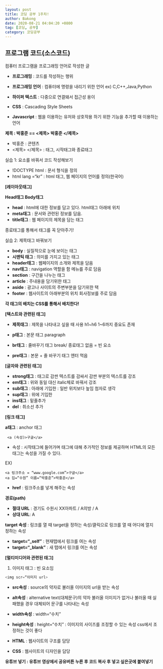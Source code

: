 ```yaml
---
layout: post
title: 코딩 공부 1주차!
author: Bakong
date: 2020-08-21 04:04:20 +0800
tag: [코딩, 공부]
category: 코딩공부
---
```


## 프로그램 코드(소스코드)

컴퓨터 프로그램을 프로그래밍 언어로 작성한 글

* **프로그래밍** : 코드를 작성하는 행위

* **프로그래밍 언어** : 컴퓨터에 명령을 내리기 위한 언어 ex) C,C++,Java,Python

* **하이퍼 텍스트** : 다중으로 연결돼서 접근성 용이

* **CSS** : Cascading Style Sheets

* **Javascript** : 
웹을 이용하는 유저와 상호작용 하기 위한 기능을 추가할 때 이용하는 언어

**제목 : 박홍준 == <제목> 박홍준 </제목>**
* 박홍준 : 콘텐츠
* <제목> </제목> : 태그, 시작태그와 종료태그

실습 1: 요소를 바꿔서 코드 작성해보기

* !DOCTYPE html : 문서 형식을 정의
* html lang =“kr” : html 태그, 웹 페이지의 언어를 정의(한국어)

**[레이아웃태그]**

**Head태그 Body태그** 

* **head** : html에 대한 정보를 담고 있다. html태그 아래에 위치
* **meta태그** : 문서와 관련된 정보를 담음.
* **title태그** : 웹 페이지의 제목을 담는 태그

종료태그를 통해서 태그를 꼭 닫아주기!

실습 2: 제목태그 바꿔보기

* **body** : 실질적으로 눈에 보이는 태그
* **시맨틱 태그** : 의미를 가지고 있는 태그
* **header태그** : 웹페이지의 소개와 제목을 담음
* **nav태그** : navigation 역할을 함 메뉴를 주로 담음
* **section** : 구간을 나누는 태그
* **article** : 주내용을 담기위한 태그
* **aside** : 광고나 사이트의 주변부분을 담기위한 택
* **footer**
 : 웹사이트의 아래부분의 위치 회사정보를 주로 담음

**각 태그의 배치는 CSS를 통해서 배치한다!**



**[텍스트와 관련된 태그]**

* **제목태그** : 제목을 나타내고 싶을 때 사용 h1~h6 1~6까지 중요도 존재

* **p태그** : 본문 태그 paragraph
* **br태그** : 줄바꾸기 태그 break/ 종료태그 없음 = 빈 요소
* **pre태그** : 본문 + 줄 바꾸기 태그 엔터 먹음

**[글자와 관련된 태그]**

* **strong태그** : 태그로 감싼 텍스트를 감싸서 감싼 부분의 텍스트를 강조
* **em태그** : 위와 동일 대신 italic체로 바꿔서 강조
* **sub태그** : 아래에 기입한 : 일반 위치보다 높임 첨자로 생각
* **sup태그** : 위에 기입한 
* **ins태그** : 밑줄추가
* **del** : 취소선 추가 

**[링크 태그]**

**a태그** : anchor 태그 

```
 <a (속성)>구글</a> 
```
* 속성 : 시작태그에 들어가며 태그에 대해 추가적인 정보를 제공하며 HTML의 모든 태그는 속성을 가질 수 있다.

EX)
```
<a 링크주소 = “www.google.com”>구글</a>
<a 집=“수원” 이름=“박홍준”>박홍준</a> 
```
* **href** : 링크주소를 넣게 해주는 속성

**경로(path)**

* **절대 URL** : 경기도 수원시 XX아파트 / A의방 / A
* **상대 URL**: A

**target 속성** : 링크를 열 때 target을 정하는 속성/클릭으로 링크를 열 때 어디에 열지 정하는 속성
* **target=“_self”** : 현재탭에서 링크를 여는 속성
* **target=“_blank”** : 새 탭에서 링크를 여는 속성

**[멀티미디어와 관련된 태그]**

1) 이미지 태그 : 빈 요소임
```javascript
<img scr=“이미지 url>
```
* **src속성** : source의 약자로 불러올 이미지의 url을 받는 속성
* **alt속성** : alternative text(대체문구)의 약자 불러올 이미지가 없거나 불러올 때 실패했을 경우 대체되어 문구를 나타내는 속성
* **width속성** : width=“수치”
* **height속성** : height=“수치” 
: 이미지의 사이즈를 조정할 수 있는 속성 css에서 조정하는 것이 좋다

* **HTML** : 웹사이트의 구조를 담당
* **CSS** : 웹사이트의 디자인을 담당

**유튜브 넣기 : 유튜브 영상에서 공유버튼 누른 후 코드 복사 후 넣고 싶은곳에 붙여넣기**